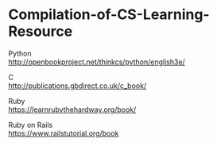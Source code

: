 # Compilation-of-CS-Learning-Resource

Python  
http://openbookproject.net/thinkcs/python/english3e/

C  
http://publications.gbdirect.co.uk/c_book/

Ruby  
https://learnrubythehardway.org/book/

Ruby on Rails  
https://www.railstutorial.org/book
